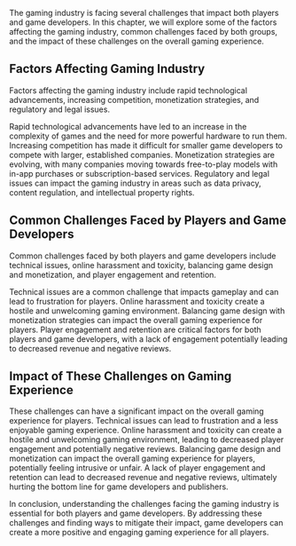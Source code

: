 
The gaming industry is facing several challenges that impact both players and game developers. In this chapter, we will explore some of the factors affecting the gaming industry, common challenges faced by both groups, and the impact of these challenges on the overall gaming experience.

Factors Affecting Gaming Industry
---------------------------------

Factors affecting the gaming industry include rapid technological advancements, increasing competition, monetization strategies, and regulatory and legal issues.

Rapid technological advancements have led to an increase in the complexity of games and the need for more powerful hardware to run them. Increasing competition has made it difficult for smaller game developers to compete with larger, established companies. Monetization strategies are evolving, with many companies moving towards free-to-play models with in-app purchases or subscription-based services. Regulatory and legal issues can impact the gaming industry in areas such as data privacy, content regulation, and intellectual property rights.

Common Challenges Faced by Players and Game Developers
------------------------------------------------------

Common challenges faced by both players and game developers include technical issues, online harassment and toxicity, balancing game design and monetization, and player engagement and retention.

Technical issues are a common challenge that impacts gameplay and can lead to frustration for players. Online harassment and toxicity create a hostile and unwelcoming gaming environment. Balancing game design with monetization strategies can impact the overall gaming experience for players. Player engagement and retention are critical factors for both players and game developers, with a lack of engagement potentially leading to decreased revenue and negative reviews.

Impact of These Challenges on Gaming Experience
-----------------------------------------------

These challenges can have a significant impact on the overall gaming experience for players. Technical issues can lead to frustration and a less enjoyable gaming experience. Online harassment and toxicity can create a hostile and unwelcoming gaming environment, leading to decreased player engagement and potentially negative reviews. Balancing game design and monetization can impact the overall gaming experience for players, potentially feeling intrusive or unfair. A lack of player engagement and retention can lead to decreased revenue and negative reviews, ultimately hurting the bottom line for game developers and publishers.

In conclusion, understanding the challenges facing the gaming industry is essential for both players and game developers. By addressing these challenges and finding ways to mitigate their impact, game developers can create a more positive and engaging gaming experience for all players.
